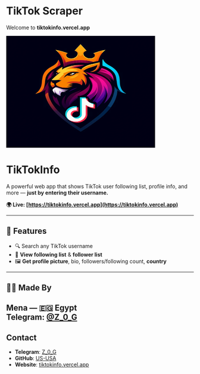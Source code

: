 # TikTok Scraper

Welcome to **tiktokinfo.vercel.app** 

<img 
  src="https://raw.githubusercontent.com/US-USA/tiktokinfo.vercel.app/master/TikTokFinder.png" 
  alt="TikTokFinder" 
  width="400" 
  height="300"
/>

# TikTokInfo

A powerful web app that shows TikTok user following list, profile info, and more — **just by entering their username.**

**🌍 Live: [https://tiktokinfo.vercel.app](https://tiktokinfo.vercel.app)**

---

## 📌 Features
- 🔍 Search any TikTok username
- 👥 **View following list** & **follower list**
- 🖼️ **Get profile picture**, bio, followers/following count, **country**

---

## 🧑‍💻 Made By

**Mena** — 🇪🇬 Egypt  
Telegram: [@Z_0_G](https://t.me/Z_0_G)  
---

## Contact
- **Telegram**: [Z_0_G](t.me/z_0_g)
- **GitHub**: [US-USA](https://github.com/US-USA)
- **Website**: [tiktokinfo.vercel.app](https://tiktokinfo.vercel.app)
